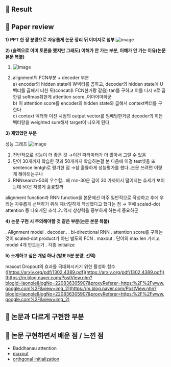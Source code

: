 ## 🤗 Result

## 🤔 Paper review
**1) PPT 한 장 분량으로 자유롭게 논문 정리 뒤 이미지로 첨부**
![image](https://user-images.githubusercontent.com/46675408/112748663-3348c300-8ff8-11eb-860a-dbdc3e0dbad5.png)

**2) (슬랙으로 이미 토론을 했지만 그래도) 이해가 안 가는 부분, 이해가 안 가는 이유(논문 본문 복붙)**

1) ![image](https://user-images.githubusercontent.com/46675408/112748684-596e6300-8ff8-11eb-8f76-40a94163583a.png)

2) alignment의 FCN부분 + decoder 부분 <br>
  a) encoder의 hidden state에 W벡터를 곱하고, decoder의 hidden state에 U벡터를 곱해서 더한 뒤(concat후 FCN한거랑 같음) tan를 구하고 이를 다시 v로 곱한걸 softmax취한게 attention score..어마어마하군<br>
  b) 이 attention score를 encoder의  hidden state와 곱해서 context벡터를 구한다<br>
  c) context 벡터와 이전 시점의 output vector를 임베딩한거랑 decoder의 히든벡터랑을 weighted sum해서 target이 나오게 된다 

**3) 재밌었던 부분**

성능 그래프 
![image](https://user-images.githubusercontent.com/46675408/112748689-625f3480-8ff8-11eb-85d5-9f67c0bdcf05.png)
1) 전반적으로 성능이 더 좋은 것 →이건 파라미터가 더 많아서 그럴 수 있음
2) 단어 30개까지 학습한 것과 50개까지 학습하는걸 본 다음에 이걸 test셋을 또 sentence lentgh로 평가한 점 →참 훌륭하게 성능평가를 했다..논문 쓰려면 이렇게 해야되는구나
3) RNNsearch-50의 우수함.. 왜 rnn-30은 길이 30 가까이서 떨어지는 추세가 보이는데 50은 저렇게 훌륭할까

alignment function과 RNN function을 본문에선 아주 일반적으로 작성하고 후에 우리는 자유롭게 선택하기 위해 제너럴하게 작성했다고 했다는 점
→ 후에 scaled-dot attention 등 나오게된 초석..?..역시 상상력을 풍부하게 하는게 중요하군

**4) 논문 구현 시 주의해야할 것 같은 부분(논문 본문 복붙)**

. Alignment model
. decoder..
. bi-directional RNN
. attention score를 구하는 것이 scaled-dot product가 아닌 별도의 FCN 
. maxout 
. 단어의 max len 가지고 model 4개 만드는거 
. 각종 initialize

**5) 소개하고 싶은 개념 하나 (발표 5분 분량, 선택)**

maxout
Dropout의 효과를 극대화시키기 위한 활성화 함수([https://arxiv.org/pdf/1302.4389.pdf](https://arxiv.org/pdf/1302.4389.pdf))
[https://m.blog.naver.com/PostView.nhn?blogId=laonple&logNo=220836305907&proxyReferer=https:%2F%2Fwww.google.com%2F&view=img_2](https://m.blog.naver.com/PostView.nhn?blogId=laonple&logNo=220836305907&proxyReferer=https:%2F%2Fwww.google.com%2F&view=img_2)

## 🤫 논문과 다르게 구현한 부분

## 🤭 논문 구현하면서 배운 점 / 느낀 점
- Baddhanau attention
- [maxout](https://m.blog.naver.com/PostView.nhn?blogId=laonple&logNo=220836305907&proxyReferer=https:%2F%2Fwww.google.com%2F)
- [orthgonal initialization](https://smerity.com/articles/2016/orthogonal_init.html)
